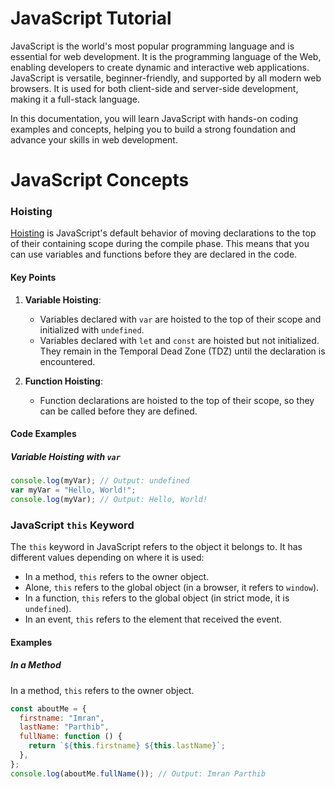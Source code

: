 # JavaScript Tutorial

JavaScript is the world's most popular programming language and is essential for web development. It is the programming language of the Web, enabling developers to create dynamic and interactive web applications. JavaScript is versatile, beginner-friendly, and supported by all modern web browsers. It is used for both client-side and server-side development, making it a full-stack language.

In this documentation, you will learn JavaScript with hands-on coding examples and concepts, helping you to build a strong foundation and advance your skills in web development.

# JavaScript Concepts

### Hoisting

[Hoisting](https://github.com/ImranParthibInsights/JavaScript_Programming/blob/main/W3%20Schools%20Documentation/JavaScript%20Hoisting/hoisting.js) is JavaScript's default behavior of moving declarations to the top of their containing scope during the compile phase. This means that you can use variables and functions before they are declared in the code.

#### Key Points

1. **Variable Hoisting**:

   - Variables declared with `var` are hoisted to the top of their scope and initialized with `undefined`.
   - Variables declared with `let` and `const` are hoisted but not initialized. They remain in the Temporal Dead Zone (TDZ) until the declaration is encountered.

2. **Function Hoisting**:
   - Function declarations are hoisted to the top of their scope, so they can be called before they are defined.

#### Code Examples

##### Variable Hoisting with `var`

```javascript
console.log(myVar); // Output: undefined
var myVar = "Hello, World!";
console.log(myVar); // Output: Hello, World!
```

### JavaScript `this` Keyword

The `this` keyword in JavaScript refers to the object it belongs to. It has different values depending on where it is used:

- In a method, `this` refers to the owner object.
- Alone, `this` refers to the global object (in a browser, it refers to `window`).
- In a function, `this` refers to the global object (in strict mode, it is `undefined`).
- In an event, `this` refers to the element that received the event.

#### Examples

##### In a Method

In a method, `this` refers to the owner object.

```javascript
const aboutMe = {
  firstname: "Imran",
  lastName: "Parthib",
  fullName: function () {
    return `${this.firstname} ${this.lastName}`;
  },
};
console.log(aboutMe.fullName()); // Output: Imran Parthib
```
